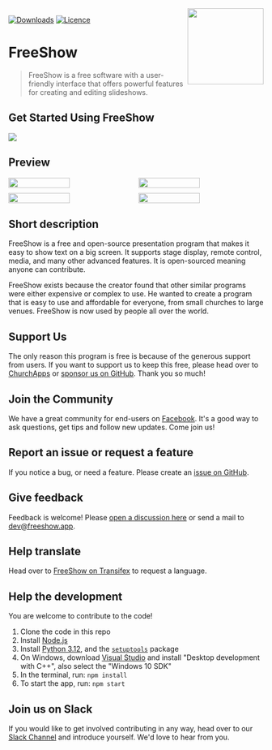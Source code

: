 <img align="right" width="150" height="150" src="https://github.com/ChurchApps/FreeShow/assets/17619496/02ac9807-1f47-47fc-b895-b35f857c2b57">

[![Downloads](https://img.shields.io/github/downloads/ChurchApps/freeshow/total)](https://github.com/ChurchApps/freeshow/releases)
[![Licence](https://img.shields.io/badge/licence-GPL-blue.svg)](https://github.com/ChurchApps/freeshow/blob/main/LICENSE)

# FreeShow

> FreeShow is a free software with a user-friendly interface that offers powerful features for creating and editing slideshows.

## Get Started Using FreeShow

[![](https://markdown-videos.vercel.app/youtube/9_1lUNcrU1w)](https://youtu.be/9_1lUNcrU1w)

## Preview

<div style="display: flex;gap: 10px;">
    <img style="width: 49%;" src="https://github.com/ChurchApps/FreeShow/assets/1447203/0e5e832d-9bb8-4c64-98cc-04f0ce3f966e">
    <img style="width: 49%;" src="https://github.com/ChurchApps/FreeShow/assets/1447203/c1d71b2f-d873-4125-9f04-339e234e55f9">
</div>
<div style="display: flex;gap: 10px;margin-top: 10px;">
    <img style="width: 49%;" src="https://github.com/ChurchApps/FreeShow/assets/1447203/39c344fd-5c22-4019-9cae-c6307364d580">
    <img style="width: 49%;" src="https://github.com/ChurchApps/FreeShow/assets/1447203/b1275bfc-e966-4813-962e-a7350ba6a84a">
</div>

## Short description

FreeShow is a free and open-source presentation program that makes it easy to show text on a big screen. It supports stage display, remote control, media, and many other advanced features. It is open-sourced meaning anyone can contribute.

FreeShow exists because the creator found that other similar programs were either expensive or complex to use. He wanted to create a program that is easy to use and affordable for everyone, from small churches to large venues. FreeShow is now used by people all over the world.

## Support Us

The only reason this program is free is because of the generous support from users. If you want to support us to keep this free, please head over to [ChurchApps](https://churchapps.org/partner) or [sponsor us on GitHub](https://github.com/sponsors/ChurchApps/). Thank you so much!

## Join the Community

We have a great community for end-users on [Facebook](https://www.facebook.com/groups/freeshowapp). It's a good way to ask questions, get tips and follow new updates. Come join us!

## Report an issue or request a feature

If you notice a bug, or need a feature. Please create an [issue on GitHub](https://github.com/ChurchApps/freeshow/issues).

## Give feedback

Feedback is welcome! Please [open a discussion here](https://github.com/orgs/ChurchApps/discussions/categories/freeshow) or send a mail to [dev@freeshow.app](mailto:dev@freeshow.app).

## Help translate

Head over to [FreeShow on Transifex](https://app.transifex.com/nettbiter/freeshow/) to request a language.

## Help the development

You are welcome to contribute to the code!

1. Clone the code in this repo
2. Install [Node.js](https://nodejs.org/en/download/)
3. Install [Python 3.12](https://www.python.org/downloads/), and the [`setuptools`](https://pypi.org/project/setuptools/) package
4. On Windows, download [Visual Studio](https://visualstudio.microsoft.com/downloads/) and install "Desktop development with C++", also select the "Windows 10 SDK"
5. In the terminal, run: `npm install`
6. To start the app, run: `npm start`

## Join us on Slack

If you would like to get involved contributing in any way, head over to our [Slack Channel](https://join.slack.com/t/livechurchsolutions/shared_invite/zt-i88etpo5-ZZhYsQwQLVclW12DKtVflg) and introduce yourself. We'd love to hear from you.

